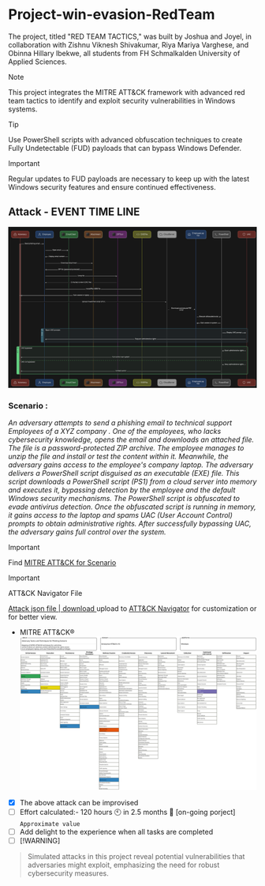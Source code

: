 # Project-win-evasion-RedTeam
The project, titled "RED TEAM TACTICS," was built by Joshua and Joyel, in collaboration with Zishnu Viknesh Shivakumar, Riya Mariya Varghese, and Obinna Hillary Ibekwe, all students from FH Schmalkalden University of Applied Sciences.
> [!NOTE]
> This project integrates the MITRE ATT&CK framework with advanced red team tactics to identify and exploit security vulnerabilities in Windows systems.

> [!TIP]
> Use PowerShell scripts with advanced obfuscation techniques to create Fully Undetectable (FUD) payloads that can bypass Windows Defender.

> [!IMPORTANT]
> Regular updates to FUD payloads are necessary to keep up with the latest Windows security features and ensure continued effectiveness.
## Attack - EVENT TIME LINE

![Att&ck Time Line](https://raw.githubusercontent.com/JOSHUAPBIJU/Project-win-evasion-RedTeam/main/Resource/attack-time-line.png)

### Scenario :
_An adversary attempts to send a phishing email to technical support Employees of a XYZ company . One of the employees, who lacks cybersecurity knowledge, opens the email and downloads an attached file. The file is a password-protected ZIP archive. The employee manages to unzip the file and install or test the content within it.
Meanwhile, the adversary gains access to the employee's company laptop. The adversary delivers a PowerShell script disguised as an executable (EXE) file. This script downloads a PowerShell script (PS1) from a cloud server into memory and executes it, bypassing detection by the employee and the default Windows security mechanisms.
The PowerShell script is obfuscated to evade antivirus detection. Once the obfuscated script is running in memory, it gains access to the laptop and spams UAC (User Account Control) prompts to obtain administrative rights. After successfully bypassing UAC, the adversary gains full control over the system._
> [!IMPORTANT]
> Find [MITRE ATT&CK for Scenario](https://github.com/JOSHUAPBIJU/Project-win-evasion-RedTeam/blob/main/MITRE%20ATT%26CK/README.md)

> [!IMPORTANT]
> ATT&CK Navigator File

[Attack json file | download ](https://github.com/JOSHUAPBIJU/Project-win-evasion-RedTeam/blob/main/MITRE%20ATT%26CK/adversary_tactics_and_techniques_for_hacking_win11-10_using_phishing_scenario.json) upload to [ATT&CK Navigator](https://mitre-attack.github.io/attack-navigator/) for customization or for better view.
+ MITRE ATT&CK®
![MITRE ATT&CK®](https://github.com/JOSHUAPBIJU/Project-win-evasion-RedTeam/blob/main/Resource/Adversary_Tactics_and_Techniques_for_Phishing_Scenario(3).svg)
- [x] The above attack can be improvised 
- [ ] Effort calculated:- 120 hours 🕙 in 2.5 months 📆 [on-going porject] 	`Approximate value`
- [ ] Add delight to the experience when all tasks are completed
- [ ]  [!WARNING]
> Simulated attacks in this project reveal potential vulnerabilities that adversaries might exploit, emphasizing the need for robust cybersecurity measures.

